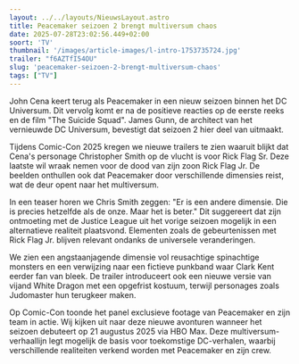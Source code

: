 ```yaml
---
layout: ../../layouts/NieuwsLayout.astro
title: Peacemaker seizoen 2 brengt multiversum chaos
date: 2025-07-28T23:02:56.449+02:00
soort: 'TV'
thumbnail: '/images/article-images/l-intro-1753735724.jpg'
trailer: "f6AZTfI54OU"
slug: 'peacemaker-seizoen-2-brengt-multiversum-chaos'
tags: ["TV"]
---
```


John Cena keert terug als Peacemaker in een nieuw seizoen binnen het DC
Universum. Dit vervolg komt er na de positieve reacties op de eerste reeks en de
film "The Suicide Squad". James Gunn, de architect van het vernieuwde DC
Universum, bevestigt dat seizoen 2 hier deel van uitmaakt.

Tijdens Comic-Con 2025 kregen we nieuwe trailers te zien waaruit blijkt dat
Cena's personage Christopher Smith op de vlucht is voor Rick Flag Sr. Deze
laatste wil wraak nemen voor de dood van zijn zoon Rick Flag Jr. De beelden
onthullen ook dat Peacemaker door verschillende dimensies reist, wat de deur
opent naar het multiversum.

In een teaser horen we Chris Smith zeggen: "Er is een andere dimensie. Die is
precies hetzelfde als de onze. Maar het is beter." Dit suggereert dat zijn
ontmoeting met de Justice League uit het vorige seizoen mogelijk in een
alternatieve realiteit plaatsvond. Elementen zoals de gebeurtenissen met Rick
Flag Jr. blijven relevant ondanks de universele veranderingen.

We zien een angstaanjagende dimensie vol reusachtige spinachtige monsters en een
verwijzing naar een fictieve punkband waar Clark Kent eerder fan van bleek. De
trailer introduceert ook een nieuwe versie van vijand White Dragon met een
opgefrist kostuum, terwijl personages zoals Judomaster hun terugkeer maken.

Op Comic-Con toonde het panel exclusieve footage van Peacemaker en zijn team in
actie. Wij kijken uit naar deze nieuwe avonturen wanneer het seizoen debuteert
op 21 augustus 2025 via HBO Max. Deze multiversum-verhaallijn legt mogelijk de
basis voor toekomstige DC-verhalen, waarbij verschillende realiteiten verkend
worden met Peacemaker en zijn crew.